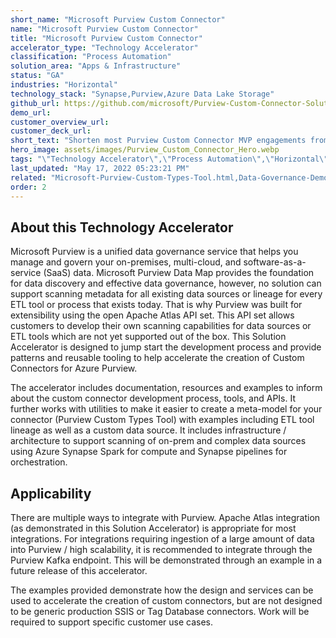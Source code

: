 ```yaml
---
short_name: "Microsoft Purview Custom Connector"
name: "Microsoft Purview Custom Connector"
title: "Microsoft Purview Custom Connector"
accelerator_type: "Technology Accelerator"
classification: "Process Automation"
solution_area: "Apps & Infrastructure"
status: "GA"
industries: "Horizontal"
technology_stack: "Synapse,Purview,Azure Data Lake Storage"
github_url: https://github.com/microsoft/Purview-Custom-Connector-Solution-Accelerator
demo_url: 
customer_overview_url: 
customer_deck_url: 
short_text: "Shorten most Purview Custom Connector MVP engagements from 4-6 weeks to 1-2 weeks"
hero_image: assets/images/Purview_Custom_Connector_Hero.webp
tags: "\"Technology Accelerator\",\"Process Automation\",\"Horizontal\",\"Synapse\",\"Purview\",\"Azure Data Lake Storage\",\"Apps & Infrastructure\",\"GA\""
last_updated: "May 17, 2022 05:23:21 PM"
related: "Microsoft-Purview-Custom-Types-Tool.html,Data-Governance-Demo-Generator.html,Microsoft-Purview-ML-Lineage.html,Microsoft-Purview-Workshop.html"
order: 2
---
```

## About this Technology Accelerator

Microsoft Purview is a unified data governance service that helps you manage and govern your on-premises, multi-cloud, and software-as-a-service (SaaS) data. Microsoft Purview Data Map provides the foundation for data discovery and effective data governance, however, no solution can support scanning metadata for all existing data sources or lineage for every ETL tool or process that exists today. That is why Purview was built for extensibility using the open Apache Atlas API set. This API set allows customers to develop their own scanning capabilities for data sources or ETL tools which are not yet supported out of the box. This Solution Accelerator is designed to jump start the development process and provide patterns and reusable tooling to help accelerate the creation of Custom Connectors for Azure Purview.

The accelerator includes documentation, resources and examples to inform about the custom connector development process, tools, and APIs. It further works with utilities to make it easier to create a meta-model for your connector (Purview Custom Types Tool) with examples including ETL tool lineage as well as a custom data source. It includes infrastructure / architecture to support scanning of on-prem and complex data sources using Azure Synapse Spark for compute and Synapse pipelines for orchestration.

## Applicability

There are multiple ways to integrate with Purview. Apache Atlas integration (as demonstrated in this Solution Accelerator) is appropriate for most integrations. For integrations requiring ingestion of a large amount of data into Purview / high scalability, it is recommended to integrate through the Purview Kafka endpoint. This will be demonstrated through an example in a future release of this accelerator.

The examples provided demonstrate how the design and services can be used to accelerate the creation of custom connectors, but are not designed to be generic production SSIS or Tag Database connectors. Work will be required to support specific customer use cases.
